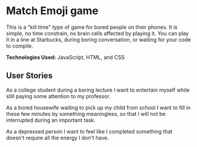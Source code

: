 # Match Emoji game

This is a "kill time" type of game for bored people on their phones. It is simple, no time constrain, no brain cells affected by playing it. You can play it in a line at Starbucks, during boring conversation, or waiting for your code to compile.

**Technologies Used:** JavaScript, HTML, and CSS

## User Stories 

As a college student during a boring lecture I want to entertain myself while still paying some attention to my professor.

As a bored housewife waiting to pick up my child from school I want to fill in these few minutes by something meaningless, so  that I will not be interrupted during an important task.

As a depressed person I want to feel like I completed something that doesn't require all the energy I don't have.